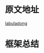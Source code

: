 # 原文地址

[labuladong](https://labuladong.gitbook.io/algo/bi-du-wen-zhang/tuan-mie-gu-piao-wen-ti)



# 框架总结

